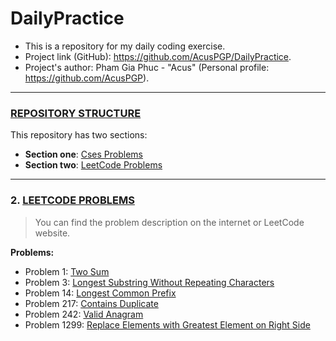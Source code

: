 # DailyPractice

- This is a repository for my daily coding exercise.
- Project link (GitHub): https://github.com/AcusPGP/DailyPractice.
- Project's author: Pham Gia Phuc - "Acus" (Personal profile: https://github.com/AcusPGP).

-----------------------------------

<ins>

### REPOSITORY STRUCTURE

</ins>

This repository has two sections:

- **Section one**: [Cses Problems](src/cses)
- **Section two**: [LeetCode Problems](src/leetcode)

-----------------------------------

### 2. <ins> LEETCODE PROBLEMS </ins>

> You can find the problem description on the internet or LeetCode website.

**Problems:**

- Problem 1: [Two Sum](src/leetcode/twoSum/Solution.java)
- Problem 3: [Longest Substring Without Repeating Characters](src/leetcode/longestSubstring/Solution.java)
- Problem 14: [Longest Common Prefix](src/leetcode/longestCommonPrefix/Solution.java)
- Problem 217: [Contains Duplicate](src/leetcode/containsDuplicate/Solution.java)
- Problem 242: [Valid Anagram](src/leetcode/validAnagram/Solution.java)
- Problem 1299: [Replace Elements with Greatest Element on Right Side](src/leetcode/replaceElements/Solution.java)